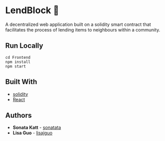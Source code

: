 # LendBlock :city_sunset:

A decentralized web application built on a solidity smart contract that facilitates the process of lending items to neighbours within a community.

## Run Locally 

```
cd Frontend
npm install
npm start
```

## Built With
* [solidity](https://getbootstrap.com/docs/3.3/) 
* [React](https://ngrok.com/) 

## Authors

* **Sonata Katt** -  [sonatata](https://github.com/sonatata)
* **Lisa Guo** - [lisajguo](https://github.com/lisajguo)
